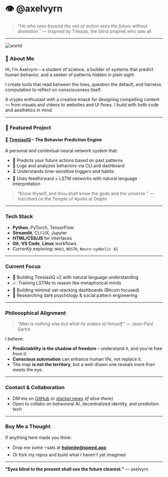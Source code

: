 # 👁 @axelvyrn

> *“He who sees beyond the veil of action sees the future without divination.”*
> — Inspired by Tiresias, the blind prophet who saw all.

---
![world](https://github.com/user-attachments/assets/8d98e899-b3a4-4b4e-9934-a13bd4e641df)

### 🧠 About Me

Hi, I’m Axelvyrn – a student of science, a builder of systems that predict human behavior, and a seeker of patterns hidden in plain sight.

I create tools that read between the lines, question the default, and harness computation to reflect on consciousness itself.

A crypto enthusiast with a creative knack for designing compelling content — from visuals and videos to websites and UI flows. I build with both code and aesthetics in mind.

---

### 🔮 Featured Project

#### 🚀 [TiresiasIQ](https://github.com/axelvyrn/tiresiasiQ) – The Behavior Prediction Engine

A personal and contextual neural network system that:

* 📆 Predicts your future actions based on past patterns
* 🧓 Logs and analyzes behaviors via CLI and dashboard
* ⏳ Understands time-sensitive triggers and habits
* 🧠 Uses feedforward + LSTM networks with natural language interpretation

> “Know thyself, and thou shalt know the gods and the universe.”
> — Inscribed on the Temple of Apollo at Delphi

---

### Tech Stack

* **Python**, PyTorch, TensorFlow
* **Streamlit**, CLI UX, Jupyter
* **HTML/CSS/JS** for interfaces
* **Git**, **VS Code**, **Linux** workflows
* Currently exploring: `Web3`, `NOSTR`, `Neuro-symbolic AI`

---

### Current Focus

* 🚧 Building TiresiasIQ v2 with natural language understanding
* 📈 Training LSTMs to reason like metaphorical minds
* 🚀 Building minimal sat-stacking dashboards (Bitcoin focused)
* 🧪 Researching dark psychology & social pattern engineering

---

### Philosophical Alignment

> *"Man is nothing else but what he makes of himself."*
> — Jean-Paul Sartre

I believe:

* **Predictability is the shadow of freedom** – understand it, and you're free from it.
* **Conscious automation** can enhance human life, not replace it.
* The map **is not the territory**, but a well-drawn one reveals more than meets the eye.

---

### Contact & Collaboration

* DM me on [GitHub](https://github.com/axelvyrn) or [stacker.news](https://stacker.news/istealkids) *(if alive there)*
* Open to collabs on behavioral AI, decentralized identity, and prediction tech

---

### Buy Me a Thought

If anything here made you think:

* Drop me some ⚡sats at **holonite@speed.app**
* Or fork my repos and build what I haven't yet imagined

---

**"Eyes blind to the present shall see the future clearest."**
— axelvyrn
